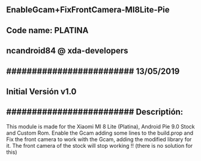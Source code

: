 EnableGcam+FixFrontCamera-MI8Lite-Pie
-
Code name: PLATINA
-
ncandroid84 @ xda-developers
-
#########################
13/05/2019
-
Initial Versión v1.0
-
#########################
Descriptión:
-
This module is made for the Xiaomi MI 8 Lite (Platina), Android Pie 9.0 Stock and Custom Rom. Enable the Gcam adding some lines to the build.prop and Fix the front camera to work with the Gcam, adding the modified library for it.
The front camera of the stock will stop working !! (there is no solution for this)
